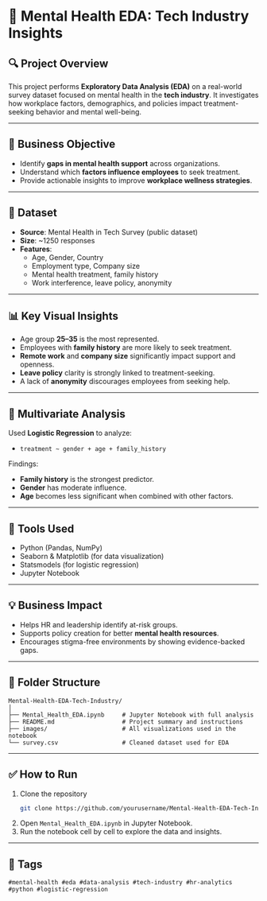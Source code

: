 
# 🧠 Mental Health EDA: Tech Industry Insights

## 🔍 Project Overview
This project performs **Exploratory Data Analysis (EDA)** on a real-world survey dataset focused on mental health in the **tech industry**. It investigates how workplace factors, demographics, and policies impact treatment-seeking behavior and mental well-being.

---

## 🎯 Business Objective
- Identify **gaps in mental health support** across organizations.
- Understand which **factors influence employees** to seek treatment.
- Provide actionable insights to improve **workplace wellness strategies**.

---

## 📁 Dataset
- **Source**: Mental Health in Tech Survey (public dataset)
- **Size**: ~1250 responses
- **Features**:
  - Age, Gender, Country
  - Employment type, Company size
  - Mental health treatment, family history
  - Work interference, leave policy, anonymity

---

## 📊 Key Visual Insights
- Age group **25–35** is the most represented.
- Employees with **family history** are more likely to seek treatment.
- **Remote work** and **company size** significantly impact support and openness.
- **Leave policy** clarity is strongly linked to treatment-seeking.
- A lack of **anonymity** discourages employees from seeking help.

---

## 🔢 Multivariate Analysis
Used **Logistic Regression** to analyze:
- `treatment ~ gender + age + family_history`

Findings:
- **Family history** is the strongest predictor.
- **Gender** has moderate influence.
- **Age** becomes less significant when combined with other factors.

---

## 📌 Tools Used
- Python (Pandas, NumPy)
- Seaborn & Matplotlib (for data visualization)
- Statsmodels (for logistic regression)
- Jupyter Notebook

---

## 💡 Business Impact
- Helps HR and leadership identify at-risk groups.
- Supports policy creation for better **mental health resources**.
- Encourages stigma-free environments by showing evidence-backed gaps.

---

## 📂 Folder Structure
```
Mental-Health-EDA-Tech-Industry/
│
├── Mental_Health_EDA.ipynb     # Jupyter Notebook with full analysis
├── README.md                   # Project summary and instructions
├── images/                     # All visualizations used in the notebook
└── survey.csv                  # Cleaned dataset used for EDA
```

---

## ✅ How to Run
1. Clone the repository  
   ```bash
   git clone https://github.com/yourusername/Mental-Health-EDA-Tech-Industry.git
   ```
2. Open `Mental_Health_EDA.ipynb` in Jupyter Notebook.
3. Run the notebook cell by cell to explore the data and insights.

---

## 📌 Tags
```
#mental-health #eda #data-analysis #tech-industry #hr-analytics #python #logistic-regression
```
